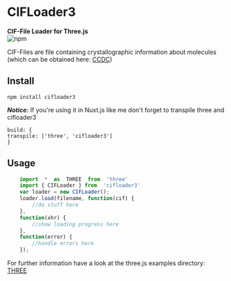
# CIFLoader3
**CIF-File Loader for Three.js**  
![npm](https://img.shields.io/npm/v/cifloader3)

CIF-Files are file containing crystallographic information about molecules (which can be obtained here: [CCDC](https://www.ccdc.cam.ac.uk/))

## Install

    npm install cifloader3

 ***Notice:***
If you're using it in Nuxt.js like me don't forget to transpile three and cifloader3

    build: {
    transpile: ['three', 'cifloader3']
    }

## Usage
```javascript
	import  *  as  THREE  from  'three'
	import { CIFLoader } from  'cifloader3'
	var loader = new CIFLoader();
	loader.load(filename, function(cif) {
		//do stuff here
	},
	function(xhr) {
		//show loading progress here
	},
	function(error) {
		//handle errors here
	});
```
For further information have a look at the three.js examples directory: [THREE](https://github.com/mrdoob/three.js)
	

